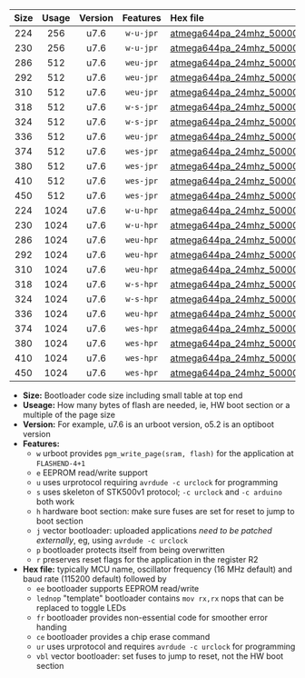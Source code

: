 |Size|Usage|Version|Features|Hex file|
|:-:|:-:|:-:|:-:|:--|
|224|256|u7.6|`w-u-jpr`|[atmega644pa_24mhz_500000bps_ur_vbl.hex](https://raw.githubusercontent.com/stefanrueger/urboot/main/atmega644pa_24mhz_500000bps_ur_vbl.hex)|
|230|256|u7.6|`w-u-jpr`|[atmega644pa_24mhz_500000bps_lednop_ur_vbl.hex](https://raw.githubusercontent.com/stefanrueger/urboot/main/atmega644pa_24mhz_500000bps_lednop_ur_vbl.hex)|
|286|512|u7.6|`weu-jpr`|[atmega644pa_24mhz_500000bps_ee_ur_vbl.hex](https://raw.githubusercontent.com/stefanrueger/urboot/main/atmega644pa_24mhz_500000bps_ee_ur_vbl.hex)|
|292|512|u7.6|`weu-jpr`|[atmega644pa_24mhz_500000bps_ee_lednop_ur_vbl.hex](https://raw.githubusercontent.com/stefanrueger/urboot/main/atmega644pa_24mhz_500000bps_ee_lednop_ur_vbl.hex)|
|310|512|u7.6|`weu-jpr`|[atmega644pa_24mhz_500000bps_ee_lednop_fr_ur_vbl.hex](https://raw.githubusercontent.com/stefanrueger/urboot/main/atmega644pa_24mhz_500000bps_ee_lednop_fr_ur_vbl.hex)|
|318|512|u7.6|`w-s-jpr`|[atmega644pa_24mhz_500000bps_vbl.hex](https://raw.githubusercontent.com/stefanrueger/urboot/main/atmega644pa_24mhz_500000bps_vbl.hex)|
|324|512|u7.6|`w-s-jpr`|[atmega644pa_24mhz_500000bps_lednop_vbl.hex](https://raw.githubusercontent.com/stefanrueger/urboot/main/atmega644pa_24mhz_500000bps_lednop_vbl.hex)|
|336|512|u7.6|`weu-jpr`|[atmega644pa_24mhz_500000bps_ee_lednop_fr_ce_ur_vbl.hex](https://raw.githubusercontent.com/stefanrueger/urboot/main/atmega644pa_24mhz_500000bps_ee_lednop_fr_ce_ur_vbl.hex)|
|374|512|u7.6|`wes-jpr`|[atmega644pa_24mhz_500000bps_ee_vbl.hex](https://raw.githubusercontent.com/stefanrueger/urboot/main/atmega644pa_24mhz_500000bps_ee_vbl.hex)|
|380|512|u7.6|`wes-jpr`|[atmega644pa_24mhz_500000bps_ee_lednop_vbl.hex](https://raw.githubusercontent.com/stefanrueger/urboot/main/atmega644pa_24mhz_500000bps_ee_lednop_vbl.hex)|
|410|512|u7.6|`wes-jpr`|[atmega644pa_24mhz_500000bps_ee_lednop_fr_vbl.hex](https://raw.githubusercontent.com/stefanrueger/urboot/main/atmega644pa_24mhz_500000bps_ee_lednop_fr_vbl.hex)|
|450|512|u7.6|`wes-jpr`|[atmega644pa_24mhz_500000bps_ee_lednop_fr_ce_vbl.hex](https://raw.githubusercontent.com/stefanrueger/urboot/main/atmega644pa_24mhz_500000bps_ee_lednop_fr_ce_vbl.hex)|
|224|1024|u7.6|`w-u-hpr`|[atmega644pa_24mhz_500000bps_ur.hex](https://raw.githubusercontent.com/stefanrueger/urboot/main/atmega644pa_24mhz_500000bps_ur.hex)|
|230|1024|u7.6|`w-u-hpr`|[atmega644pa_24mhz_500000bps_lednop_ur.hex](https://raw.githubusercontent.com/stefanrueger/urboot/main/atmega644pa_24mhz_500000bps_lednop_ur.hex)|
|286|1024|u7.6|`weu-hpr`|[atmega644pa_24mhz_500000bps_ee_ur.hex](https://raw.githubusercontent.com/stefanrueger/urboot/main/atmega644pa_24mhz_500000bps_ee_ur.hex)|
|292|1024|u7.6|`weu-hpr`|[atmega644pa_24mhz_500000bps_ee_lednop_ur.hex](https://raw.githubusercontent.com/stefanrueger/urboot/main/atmega644pa_24mhz_500000bps_ee_lednop_ur.hex)|
|310|1024|u7.6|`weu-hpr`|[atmega644pa_24mhz_500000bps_ee_lednop_fr_ur.hex](https://raw.githubusercontent.com/stefanrueger/urboot/main/atmega644pa_24mhz_500000bps_ee_lednop_fr_ur.hex)|
|318|1024|u7.6|`w-s-hpr`|[atmega644pa_24mhz_500000bps.hex](https://raw.githubusercontent.com/stefanrueger/urboot/main/atmega644pa_24mhz_500000bps.hex)|
|324|1024|u7.6|`w-s-hpr`|[atmega644pa_24mhz_500000bps_lednop.hex](https://raw.githubusercontent.com/stefanrueger/urboot/main/atmega644pa_24mhz_500000bps_lednop.hex)|
|336|1024|u7.6|`weu-hpr`|[atmega644pa_24mhz_500000bps_ee_lednop_fr_ce_ur.hex](https://raw.githubusercontent.com/stefanrueger/urboot/main/atmega644pa_24mhz_500000bps_ee_lednop_fr_ce_ur.hex)|
|374|1024|u7.6|`wes-hpr`|[atmega644pa_24mhz_500000bps_ee.hex](https://raw.githubusercontent.com/stefanrueger/urboot/main/atmega644pa_24mhz_500000bps_ee.hex)|
|380|1024|u7.6|`wes-hpr`|[atmega644pa_24mhz_500000bps_ee_lednop.hex](https://raw.githubusercontent.com/stefanrueger/urboot/main/atmega644pa_24mhz_500000bps_ee_lednop.hex)|
|410|1024|u7.6|`wes-hpr`|[atmega644pa_24mhz_500000bps_ee_lednop_fr.hex](https://raw.githubusercontent.com/stefanrueger/urboot/main/atmega644pa_24mhz_500000bps_ee_lednop_fr.hex)|
|450|1024|u7.6|`wes-hpr`|[atmega644pa_24mhz_500000bps_ee_lednop_fr_ce.hex](https://raw.githubusercontent.com/stefanrueger/urboot/main/atmega644pa_24mhz_500000bps_ee_lednop_fr_ce.hex)|

- **Size:** Bootloader code size including small table at top end
- **Useage:** How many bytes of flash are needed, ie, HW boot section or a multiple of the page size
- **Version:** For example, u7.6 is an urboot version, o5.2 is an optiboot version
- **Features:**
  + `w` urboot provides `pgm_write_page(sram, flash)` for the application at `FLASHEND-4+1`
  + `e` EEPROM read/write support
  + `u` uses urprotocol requiring `avrdude -c urclock` for programming
  + `s` uses skeleton of STK500v1 protocol; `-c urclock` and `-c arduino` both work
  + `h` hardware boot section: make sure fuses are set for reset to jump to boot section
  + `j` vector bootloader: uploaded applications *need to be patched externally*, eg, using `avrdude -c urclock`
  + `p` bootloader protects itself from being overwritten
  + `r` preserves reset flags for the application in the register R2
- **Hex file:** typically MCU name, oscillator frequency (16 MHz default) and baud rate (115200 default) followed by
  + `ee` bootloader supports EEPROM read/write
  + `lednop` "template" bootloader contains `mov rx,rx` nops that can be replaced to toggle LEDs
  + `fr` bootloader provides non-essential code for smoother error handing
  + `ce` bootloader provides a chip erase command
  + `ur` uses urprotocol and requires `avrdude -c urclock` for programming
  + `vbl` vector bootloader: set fuses to jump to reset, not the HW boot section

